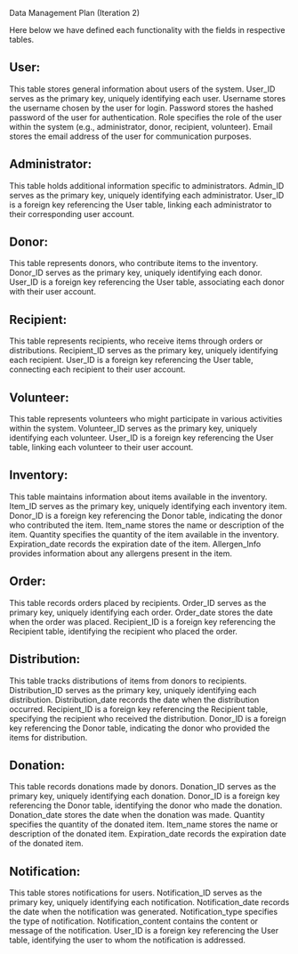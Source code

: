 Data Management Plan (Iteration 2)


Here below we have defined each functionality with the fields in respective tables.

## User:
This table stores general information about users of the system.
User_ID serves as the primary key, uniquely identifying each user.
Username stores the username chosen by the user for login.
Password stores the hashed password of the user for authentication.
Role specifies the role of the user within the system (e.g., administrator, donor, recipient, volunteer).
Email stores the email address of the user for communication purposes.

## Administrator:
This table holds additional information specific to administrators.
Admin_ID serves as the primary key, uniquely identifying each administrator.
User_ID is a foreign key referencing the User table, linking each administrator to their corresponding user account.

## Donor:
This table represents donors, who contribute items to the inventory.
Donor_ID serves as the primary key, uniquely identifying each donor.
User_ID is a foreign key referencing the User table, associating each donor with their user account.

## Recipient:
This table represents recipients, who receive items through orders or distributions.
Recipient_ID serves as the primary key, uniquely identifying each recipient.
User_ID is a foreign key referencing the User table, connecting each recipient to their user account.

## Volunteer:
This table represents volunteers who might participate in various activities within the system.
Volunteer_ID serves as the primary key, uniquely identifying each volunteer.
User_ID is a foreign key referencing the User table, linking each volunteer to their user account.

## Inventory:
This table maintains information about items available in the inventory.
Item_ID serves as the primary key, uniquely identifying each inventory item.
Donor_ID is a foreign key referencing the Donor table, indicating the donor who contributed the item.
Item_name stores the name or description of the item.
Quantity specifies the quantity of the item available in the inventory.
Expiration_date records the expiration date of the item.
Allergen_Info provides information about any allergens present in the item.

## Order:
This table records orders placed by recipients.
Order_ID serves as the primary key, uniquely identifying each order.
Order_date stores the date when the order was placed.
Recipient_ID is a foreign key referencing the Recipient table, identifying the recipient who placed the order.

## Distribution:
This table tracks distributions of items from donors to recipients.
Distribution_ID serves as the primary key, uniquely identifying each distribution.
Distribution_date records the date when the distribution occurred.
Recipient_ID is a foreign key referencing the Recipient table, specifying the recipient who received the distribution.
Donor_ID is a foreign key referencing the Donor table, indicating the donor who provided the items for distribution.

## Donation:
This table records donations made by donors.
Donation_ID serves as the primary key, uniquely identifying each donation.
Donor_ID is a foreign key referencing the Donor table, identifying the donor who made the donation.
Donation_date stores the date when the donation was made.
Quantity specifies the quantity of the donated item.
Item_name stores the name or description of the donated item.
Expiration_date records the expiration date of the donated item.

## Notification:
This table stores notifications for users.
Notification_ID serves as the primary key, uniquely identifying each notification.
Notification_date records the date when the notification was generated.
Notification_type specifies the type of notification.
Notification_content contains the content or message of the notification.
User_ID is a foreign key referencing the User table, identifying the user to whom the notification is addressed.